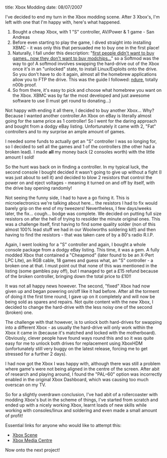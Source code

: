 title: Xbox Modding
date: 08/07/2007

I've decided to end my turn in the Xbox modding scene. After 3 Xbox's,
I'm left with one that I'm happy with, here's what happened.

1.  Bought a cheap Xbox, with 1 "S" controller, AV/Power & 1 game - San
    Andreas
2.  Before even starting to play the game, I dived straight into
    installing XBMC - it was only this that persuaded me to buy one in
    the first place!
3.  Naturally, I fall under this description: "[first people didn't want
    to buy games.. now they don't want to buy modchips...][1]" so a
    Softmod was the way to go! A softmod involves swapping the
    hard-drive out of the Xbox once it's in an "unlocked" state, to
    install Linux/Exploits onto the drive. So you don't have to do it
    again, almost all the homebrew applications allow you to FTP the
    drive. This was the guide I followed: [ndure][], totally n00b proof.
4.  So from there, it's easy to pick and choose what homebrew you want
    on the Xbox. XBMC was by far the most developed and just awesome
    software to use (I must get round to donating...)

Not happy with ending it all there, I decided to buy another Xbox... Why?
Because I wanted another controller.An Xbox on eBay is literally almost going
for the same price as 1 controller! So I went for the daring approach and bought
from a dodgy eBay listing. Unfortunately it came with 2, "Fat" controllers and
to my surprise an ample amount of games.

I needed some funds to actually get an "S" controller I was so longing for, so I
decided to sell all the games and 1 of the controllers (the other had a broken
lead). I made **all** my money back (2 consoles worth) with the little amount I
sold!

So the hunt was back on in finding a controller. In my typical luck, the second
console I bought decided it wasn't going to give up without a fight (I was just
about to sell it) and decided to blow 2 resistors that control the power on and
eject voltages - meaning it turned on and off by itself, with the drive bay
opening randomly!

Not seeing the funny side, I had to have a go fixing it. This is
microelectronics we're talking about here... the resistors I had to fix would
barely grip on the end of my tweezers! Nevertheless, I few days/weeks later, the
fix... cough... bodge was complete. We decided on putting full size resistors on
after the hell of trying to resolder the minute original ones. This was a
challenge itself, first having to find some quality solder (non of this almost
100% lead stuff we had in our Woolworths soldering kit!) and then having to find
the resistors - that was taken care of by a 80's radio R.I.P.

Again, I went looking for a "S" controller and again, I bought a whole console
package from a dodgy eBay listing. This time, it was a gem. A fully modded Xbox
that contained a "Cheapmod" (later found to be an X-Pert LPC Lite), an RGB
cable, 18 games and guess what, an "S" controller - a broken one at that. I must
point out that none of this was mentioned in the listing (some gambles pay off),
but I managed to get a £15 refund because of the broken controller, bringing
down the total price to £10!!

It was not all happy news however. The second, "fixed" Xbox had now given up and
began powering on/off like it had before. After all the torment of doing it the
first time round, I gave up on it completely and will now be being sold as
spares and repairs. Not quite content with the new Xbox, I decided to change the
hard-drive with the less noisy one of the second (broken) one.

The challenge with that however, is to unlock both hard-drives for swapping into
a different Xbox - as usually the hard-drive will only work within the Xbox it
came in (because it's matched and locked with the motherboard). Obviously,
clever people have found ways round this and so it was quite easy for me to
unlock both drives for replacement using XboxHDM (unfortunately still very buggy
on the latest release, forcing me to get stressed for a further 2 days).

I had now got the Xbox I was happy with, although there was still a problem
where game's were not being aligned in the centre of the screen.  After abit of
research and playing around, I found the "PAL–60" option was incorrectly enabled
in the original Xbox Dashboard, which was causing too much overscan on my TV.

So for a slightly overdrawn conclusion, I've had abit of a rollercoaster with
modding Xbox's but in the scheme of things, I've started from scratch and ended
up with a nicely working Xbox, learnt loads of new skills while working with
consoles/linux and soldering and even made a small amount of profit!

Essential links for anyone who would like to attempt this:

* [Xbox Scene][xbs]
* [Xbox Media Centre][xbmc]

Now onto the next project!

  [1]: http://forums.xbox-scene.com/index.php?showtopic=231250
  "Which Mod Chip is better"
  [ndure]: http://forums.xbox-scene.com/index.php?showtopic=496263
  "Ndure Guide"
  [xbs]: http://www.xbox-scene.com/
  [xbmc]: http://www.xboxmediacenter.com/
